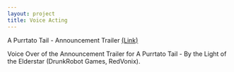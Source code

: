 ```yaml
---
layout: project
title: Voice Acting
---
```


A Purrtato Tail - Announcement Trailer [(Link)](https://www.youtube.com/watch?v=67-0QfbQ8tI)

Voice Over of the Announcement Trailer for A Purrtato Tail - By the Light of the Elderstar (DrunkRobot Games, RedVonix).

